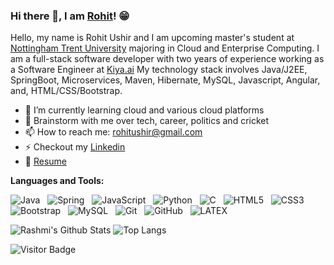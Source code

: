 ### Hi there 👋, I am [Rohit](https://www.rohitushir.in/)! 😁

Hello, my name is Rohit Ushir and I am upcoming master's student at [Nottingham Trent University](https://www.ntu.ac.uk/) majoring in Cloud and Enterprise Computing. I am a full-stack software developer with two years of experience working as a Software Engineer at [Kiya.ai](https://www.kiya.ai/) My technology stack involves Java/J2EE, SpringBoot, Microservices, Maven, Hibernate, MySQL, Javascript, Angular, and, HTML/CSS/Bootstrap.

- 🔭 I’m currently learning cloud and various cloud platforms
- 💬 Brainstorm with me over tech, career, politics and cricket 
- 📫 How to reach me: rohitushir@gmail.com
- ⚡ Checkout my [Linkedin](https://www.linkedin.com/in/broogle)
- 📝 [Resume](https://www.rohitushir.in)

**Languages and Tools:** 

![Java](https://img.shields.io/badge/-Java-black?logo=java&style=social)&nbsp;&nbsp;
![Spring](https://img.shields.io/badge/-Spring%20Framework-black?logo=spring&style=social)&nbsp;&nbsp;
![JavaScript](https://img.shields.io/badge/-JavaScript-black?logo=javascript&style=social)&nbsp;&nbsp;
![Python](https://img.shields.io/badge/-Python-black?logo=Python&style=social)&nbsp;&nbsp;
![C](https://img.shields.io/badge/-C-black?logo=c&style=social)&nbsp;&nbsp;
![HTML5](https://img.shields.io/badge/-HTML5-black?logo=html5&style=social)&nbsp;&nbsp;
![CSS3](https://img.shields.io/badge/-CSS3-black?logo=css3&style=social)&nbsp;&nbsp;
![Bootstrap](https://img.shields.io/badge/-Bootstrap-black?logo=bootstrap&style=social)&nbsp;&nbsp;
![MySQL](https://img.shields.io/badge/-MySQL-black?logo=mysql&style=social)&nbsp;&nbsp;
![Git](https://img.shields.io/badge/-Git-black?logo=git&style=social)&nbsp;&nbsp;
![GitHub](https://img.shields.io/badge/-GitHub-black?logo=github&style=social)&nbsp;&nbsp;
![LATEX](https://img.shields.io/badge/-LATEX-black?logo=latex&style=social)&nbsp;&nbsp;

![Rashmi's Github Stats](https://github-readme-stats.vercel.app/api?username=broogle&count_private=true&show_icons=true&include_all_commits=true)
![Top Langs](https://github-readme-stats.vercel.app/api/top-langs/?username=broogle&hide=TeX&layout=compact)

![Visitor Badge](https://visitor-badge.laobi.icu/badge?page_id=broogle.broogle)
